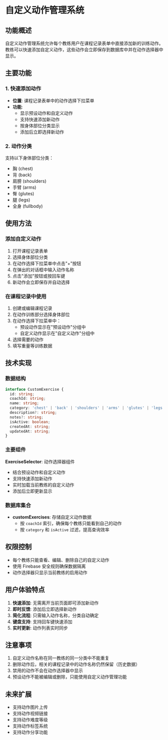 # 自定义动作管理系统

## 功能概述

自定义动作管理系统允许每个教练用户在课程记录表单中直接添加新的训练动作。教练可以快速添加自定义动作，这些动作会立即保存到数据库中并在动作选择器中显示。

## 主要功能

### 1. 快速添加动作
- **位置**: 课程记录表单中的动作选择下拉菜单
- **功能**: 
  - 显示预设动作和自定义动作
  - 支持快速添加新动作
  - 按身体部位分类显示
  - 添加后立即选择新动作

### 2. 动作分类
支持以下身体部位分类：
- 胸 (chest)
- 背 (back)
- 肩膀 (shoulders)
- 手臂 (arms)
- 臀 (glutes)
- 腿 (legs)
- 全身 (fullbody)

## 使用方法

### 添加自定义动作

1. 打开课程记录表单
2. 选择身体部位分类
3. 在动作选择下拉菜单中点击"+"按钮
4. 在弹出的对话框中输入动作名称
5. 点击"添加"按钮或按回车键
6. 新动作会立即保存并自动选择

### 在课程记录中使用

1. 创建或编辑课程记录
2. 在动作训练部分选择身体部位
3. 在动作选择下拉菜单中：
   - 预设动作显示在"预设动作"分组中
   - 自定义动作显示在"自定义动作"分组中
4. 选择需要的动作
5. 填写重量等训练数据

## 技术实现

### 数据结构

```typescript
interface CustomExercise {
  id: string;
  coachId: string;
  name: string;
  category: 'chest' | 'back' | 'shoulders' | 'arms' | 'glutes' | 'legs' | 'fullbody';
  description?: string;
  notes?: string;
  isActive: boolean;
  createdAt: string;
  updatedAt: string;
}
```

### 主要组件

**ExerciseSelector**: 动作选择器组件
- 结合预设动作和自定义动作
- 支持快速添加新动作
- 实时加载当前教练的自定义动作
- 添加后立即更新显示

### 数据库集合

- **customExercises**: 存储自定义动作数据
  - 按 `coachId` 索引，确保每个教练只能看到自己的动作
  - 按 `category` 和 `isActive` 过滤，提高查询效率

## 权限控制

- 每个教练只能查看、编辑、删除自己的自定义动作
- 使用 Firebase 安全规则确保数据隔离
- 动作选择器只显示当前教练的启用动作

## 用户体验特点

1. **快速添加**: 无需离开当前页面即可添加新动作
2. **即时反馈**: 添加后立即选择新动作
3. **简化流程**: 只需输入动作名称，分类自动确定
4. **键盘支持**: 支持回车键快速添加
5. **实时更新**: 动作列表实时同步

## 注意事项

1. 自定义动作名称在同一教练的同一分类中不能重复
2. 删除动作后，相关的课程记录中的动作名称仍然保留（历史数据）
3. 禁用的动作不会在动作选择器中显示
4. 预设动作不能被编辑或删除，只能使用自定义动作管理功能

## 未来扩展

- 支持动作图片上传
- 支持动作视频链接
- 支持动作难度等级
- 支持动作标签系统
- 支持动作分享功能 